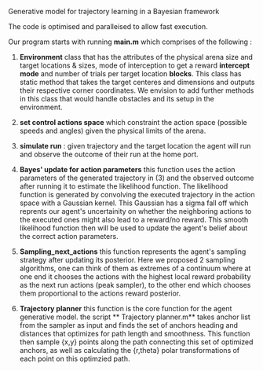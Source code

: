 Generative model for trajectory learning in a Bayesian framework

The code is optimised and paralleised to allow fast execution.

Our program starts with running **main.m** which comprises of the following :

  1) **Environment** class that has the attributes of the physical arena size and target locations & sizes, mode of interception to get a reward **intercept mode** and number of trials per target location 
     **blocks**. This class has static method that takes the target centeres and dimensions and outputs their respective corner coordinates. We envision to add further methods in this class that would handle 
     obstacles and its setup in the environment.
  2) **set control actions space** which constraint the action space (possible speeds and angles) given the physical limits of the arena.
  
  3) **simulate run** : given trajectory and the target location the agent will run and observe the outcome of their run at the home port.
  
  4)  **Bayes' update for action parameters** this function uses the action parameters of the generated trajectory in (3) and the observed outcome after running it to estimate the likelihood function. The 
      likelihood function is generated by convolving the executed trajectory in the action space with a Gaussian kernel. This Gaussian has a sigma fall off which reprents our agent's uncertainity on whether the 
     neighboring actions to the executed ones might also lead to a reward/no reward. This smooth likelihood function then will be used to update the agent's belief about the correct action parameters.   

  5) **Sampling_next_actions** this function represents the agent's sampling strategy after updating its posterior. Here we proposed 2 sampling algorithms, one can think of them as extremes of a continuum where at 
     one end it chooses the actions with the highest local reward probability as the next run actions (peak sampler), to the other end which chooses them proportional to the actions reward posterior.

  6) **Trajectory planner** this function is the core function for the agent generative model. the script ** Trajectory planner.m** takes anchor list from the sampler as input and finds the set of anchors heading 
       and distances that optimizes for path length and smoothness. This function then sample {x,y} points along the path connecting this set of optimized anchors, as well as calculating the {r,theta} polar 
       transformations of each point on this optimzied path. 
